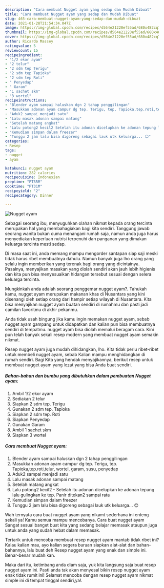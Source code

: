 ```yaml
---
description: "Cara membuat Nugget ayam yang sedap dan Mudah Dibuat"
title: "Cara membuat Nugget ayam yang sedap dan Mudah Dibuat"
slug: 465-cara-membuat-nugget-ayam-yang-sedap-dan-mudah-dibuat
date: 2021-01-28T21:54:34.047Z
image: https://img-global.cpcdn.com/recipes/d564e21220ef55ad/680x482cq70/nugget-ayam-foto-resep-utama.jpg
thumbnail: https://img-global.cpcdn.com/recipes/d564e21220ef55ad/680x482cq70/nugget-ayam-foto-resep-utama.jpg
cover: https://img-global.cpcdn.com/recipes/d564e21220ef55ad/680x482cq70/nugget-ayam-foto-resep-utama.jpg
author: Ricardo Massey
ratingvalue: 5
reviewcount: 15
recipeingredient:
- "1/2 ekor ayam"
- "2 telur"
- "2 sdm tep Terigu"
- "2 sdm tep Tapioka"
- "2 sdm tep Roti"
- " Penyedap"
- " Garam"
- "1 sachet skm"
- "3 wortel"
recipeinstructions:
- "Blender ayam sampai haluskan dgn 2 tahap penggilingan"
- "Masukkan adonan ayam campur dg tep. Terigu, tep. Tapioka,tep.roti,telur, wortel, garam, susu, penyedap"
- "Aduk2 sampai menjadi satu"
- "Lalu masak adonan sampai matang"
- "Setelah matang angkat"
- "Lalu potong2 kecil2 Setelah itu adonan dicelupkan ke adonan tepung lalu gulingkan ke tep. Panir ditekan2 sampai rata"
- "Kemudian simpan dalam freezer"
- "Tunggu 2 jam lalu bisa digoreng sebagai lauk utk keluarga... 😊"
categories:
- Resep
tags:
- nugget
- ayam

katakunci: nugget ayam 
nutrition: 282 calories
recipecuisine: Indonesian
preptime: "PT35M"
cooktime: "PT31M"
recipeyield: "2"
recipecategory: Dinner

---
```



![Nugget ayam](https://img-global.cpcdn.com/recipes/d564e21220ef55ad/680x482cq70/nugget-ayam-foto-resep-utama.jpg)

Sebagai seorang ibu, menyuguhkan olahan nikmat kepada orang tercinta merupakan hal yang membahagiakan bagi kita sendiri. Tanggung jawab seorang  wanita bukan cuma menangani rumah saja, namun anda juga harus menyediakan keperluan nutrisi terpenuhi dan panganan yang dimakan keluarga tercinta mesti sedap.

Di masa  saat ini, anda memang mampu mengorder santapan siap saji meski tidak harus ribet membuatnya dahulu. Namun banyak juga lho orang yang selalu ingin memberikan yang terenak bagi orang yang dicintainya. Pasalnya, menyajikan masakan yang diolah sendiri akan jauh lebih higienis dan kita pun bisa menyesuaikan hidangan tersebut sesuai dengan selera keluarga tercinta. 



Mungkinkah anda adalah seorang penggemar nugget ayam?. Tahukah kamu, nugget ayam merupakan makanan khas di Nusantara yang kini disenangi oleh setiap orang dari hampir setiap wilayah di Nusantara. Kita bisa menyajikan nugget ayam buatan sendiri di rumahmu dan pasti jadi camilan favoritmu di akhir pekanmu.

Anda tidak usah bingung jika kamu ingin memakan nugget ayam, sebab nugget ayam gampang untuk didapatkan dan kalian pun bisa membuatnya sendiri di tempatmu. nugget ayam bisa diolah memalui beragam cara. Kini pun telah banyak sekali resep modern yang membuat nugget ayam semakin nikmat.

Resep nugget ayam juga mudah dihidangkan, lho. Kita tidak perlu ribet-ribet untuk membeli nugget ayam, sebab Kalian mampu menghidangkan di rumah sendiri. Bagi Kita yang hendak menyajikannya, berikut resep untuk membuat nugget ayam yang lezat yang bisa Anda buat sendiri.

<!--inarticleads1-->

##### Bahan-bahan dan bumbu yang dibutuhkan dalam pembuatan Nugget ayam:

1. Ambil 1/2 ekor ayam
1. Sediakan 2 telur
1. Siapkan 2 sdm tep. Terigu
1. Gunakan 2 sdm tep. Tapioka
1. Siapkan 2 sdm tep. Roti
1. Siapkan  Penyedap
1. Gunakan  Garam
1. Ambil 1 sachet skm
1. Siapkan 3 wortel




<!--inarticleads2-->

##### Cara membuat Nugget ayam:

1. Blender ayam sampai haluskan dgn 2 tahap penggilingan
1. Masukkan adonan ayam campur dg tep. Terigu, tep. Tapioka,tep.roti,telur, wortel, garam, susu, penyedap
1. Aduk2 sampai menjadi satu
1. Lalu masak adonan sampai matang
1. Setelah matang angkat
1. Lalu potong2 kecil2 - Setelah itu adonan dicelupkan ke adonan tepung lalu gulingkan ke tep. Panir ditekan2 sampai rata
1. Kemudian simpan dalam freezer
1. Tunggu 2 jam lalu bisa digoreng sebagai lauk utk keluarga... 😊




Wah ternyata cara buat nugget ayam yang nikamt sederhana ini enteng sekali ya! Kamu semua mampu mencobanya. Cara buat nugget ayam Sangat sesuai banget buat kita yang sedang belajar memasak ataupun juga untuk anda yang sudah hebat dalam memasak.

Tertarik untuk mencoba membuat resep nugget ayam mantab tidak ribet ini? Kalau kalian mau, ayo kalian segera buruan siapkan alat-alat dan bahan-bahannya, lalu buat deh Resep nugget ayam yang enak dan simple ini. Benar-benar mudah kan. 

Maka dari itu, ketimbang anda diam saja, yuk kita langsung saja buat resep nugget ayam ini. Pasti anda tak akan menyesal bikin resep nugget ayam enak tidak rumit ini! Selamat mencoba dengan resep nugget ayam nikmat simple ini di tempat tinggal sendiri,ya!.

